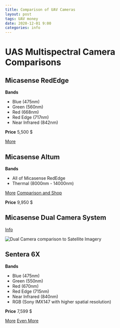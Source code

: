 ```yaml
---
title: Comparison of UAV Cameras
layout: post
tags: UAV money
date: 2020-12-01 9:00
categories: info
---
```



# UAS Multispectral Camera Comparisons


## Micasense RedEdge

__Bands__

* Blue (475nm)
* Green (560nm)
* Red (668nm)
* Red Edge (717nm)
* Near Infrared (842nm)

__Price__
5,500 $


[More](https://micasense.com/rededge-mx/)


## Micasense Altum

__Bands__

* All of Micasense RedEdge
* Thermal (8000nm - 14000nm)

[More](https://micasense.com/altum/)
[Comparison and Shop](https://micasense.com/compare-sensors/)

__Price__
9,950 $


## Micasense Dual Camera System

[Info](https://micasense.com/dual-camera-system/)

![Dual Camera comparison to Satellite Imagery](https://i1.wp.com/micasense.com/wp-content/uploads/2019/10/SAT_MX_MXblue-Spectrum2.2.jpg?resize=1000%2C636&ssl=1)



## Sentera 6X

__Bands__

* Blue (475nm)
* Green (550nm)
* Red (670nm)
* Red Edge (715nm)
* Near Infrared (840nm)
* RGB (Sony IMX147 with higher spatial resolution)

__Price__
7,599 $

[More](https://sentera.com/6x/)
[Even More](http://sentera.com/wp-content/uploads/2020/04/Sentera_6X_Sensor_Lit4099_C.pdf)

 
